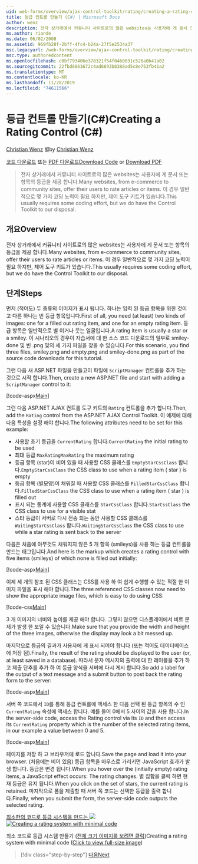 ```yaml
---
uid: web-forms/overview/ajax-control-toolkit/rating/creating-a-rating-control-cs
title: 등급 컨트롤 만들기 (C#) | Microsoft Docs
author: wenz
description: 전자 상거래에서 커뮤니티 사이트로의 많은 websites는 사용자에 게 문서 또는 항목의 등급을 제공 합니다. 일반적으로 몇 가지 코딩 작업이 필요 하지만 ...
ms.author: riande
ms.date: 06/02/2008
ms.assetid: 969fb28f-2bff-4fc4-b24a-27f5e2534a37
msc.legacyurl: /web-forms/overview/ajax-control-toolkit/rating/creating-a-rating-control-cs
msc.type: authoredcontent
ms.openlocfilehash: c0bf793406e378321f54f0460031c526a0b41a02
ms.sourcegitcommit: 22fbd8863672c4ad6693b8388ad5c8e753fb41a2
ms.translationtype: MT
ms.contentlocale: ko-KR
ms.lasthandoff: 11/28/2019
ms.locfileid: "74611566"
---
```

# <a name="creating-a-rating-control-c"></a><span data-ttu-id="0f8f5-104">등급 컨트롤 만들기(C#)</span><span class="sxs-lookup"><span data-stu-id="0f8f5-104">Creating a Rating Control (C#)</span></span>

<span data-ttu-id="0f8f5-105">[Christian Wenz](https://github.com/wenz) 별</span><span class="sxs-lookup"><span data-stu-id="0f8f5-105">by [Christian Wenz](https://github.com/wenz)</span></span>

<span data-ttu-id="0f8f5-106">[코드 다운로드](https://download.microsoft.com/download/9/3/f/93f8daea-bebd-4821-833b-95205389c7d0/rating0.cs.zip) 또는 [PDF 다운로드](https://download.microsoft.com/download/2/d/c/2dc10e34-6983-41d4-9c08-f78f5387d32b/rating0CS.pdf)</span><span class="sxs-lookup"><span data-stu-id="0f8f5-106">[Download Code](https://download.microsoft.com/download/9/3/f/93f8daea-bebd-4821-833b-95205389c7d0/rating0.cs.zip) or [Download PDF](https://download.microsoft.com/download/2/d/c/2dc10e34-6983-41d4-9c08-f78f5387d32b/rating0CS.pdf)</span></span>

> <span data-ttu-id="0f8f5-107">전자 상거래에서 커뮤니티 사이트로의 많은 websites는 사용자에 게 문서 또는 항목의 등급을 제공 합니다.</span><span class="sxs-lookup"><span data-stu-id="0f8f5-107">Many websites, from e-commerce to community sites, offer their users to rate articles or items.</span></span> <span data-ttu-id="0f8f5-108">이 경우 일반적으로 몇 가지 코딩 노력이 필요 하지만, 제어 도구 키트가 있습니다.</span><span class="sxs-lookup"><span data-stu-id="0f8f5-108">This usually requires some coding effort, but we do have the Control Toolkit to our disposal.</span></span>

## <a name="overview"></a><span data-ttu-id="0f8f5-109">개요</span><span class="sxs-lookup"><span data-stu-id="0f8f5-109">Overview</span></span>

<span data-ttu-id="0f8f5-110">전자 상거래에서 커뮤니티 사이트로의 많은 websites는 사용자에 게 문서 또는 항목의 등급을 제공 합니다.</span><span class="sxs-lookup"><span data-stu-id="0f8f5-110">Many websites, from e-commerce to community sites, offer their users to rate articles or items.</span></span> <span data-ttu-id="0f8f5-111">이 경우 일반적으로 몇 가지 코딩 노력이 필요 하지만, 제어 도구 키트가 있습니다.</span><span class="sxs-lookup"><span data-stu-id="0f8f5-111">This usually requires some coding effort, but we do have the Control Toolkit to our disposal.</span></span>

## <a name="steps"></a><span data-ttu-id="0f8f5-112">단계</span><span class="sxs-lookup"><span data-stu-id="0f8f5-112">Steps</span></span>

<span data-ttu-id="0f8f5-113">먼저 (적어도) 두 종류의 이미지가 표시 됩니다. 하나는 입력 된 등급 항목을 위한 것이 고 다른 하나는 빈 등급 항목입니다.</span><span class="sxs-lookup"><span data-stu-id="0f8f5-113">First of all, you need (at least) two kinds of images: one for a filled out rating item, and one for an empty rating item.</span></span> <span data-ttu-id="0f8f5-114">등급 항목은 일반적으로 별 이거나 웃는 얼굴입니다.</span><span class="sxs-lookup"><span data-stu-id="0f8f5-114">A rating item is usually a star or a smiley.</span></span> <span data-ttu-id="0f8f5-115">이 시나리오의 경우이 자습서에 대 한 소스 코드 다운로드의 일부로 smiley-done 및 빈 .png 및의 세 가지 파일을 찾을 수 있습니다.</span><span class="sxs-lookup"><span data-stu-id="0f8f5-115">For this scenario, you find three files, smiley.png and empty.png and smiley-done.png as part of the source code downloads for this tutorial.</span></span>

<span data-ttu-id="0f8f5-116">그런 다음 새 ASP.NET 파일을 만들고이 파일에 `ScriptManager` 컨트롤을 추가 하는 것으로 시작 합니다.</span><span class="sxs-lookup"><span data-stu-id="0f8f5-116">Then, create a new ASP.NET file and start with adding a `ScriptManager` control to it:</span></span>

[!code-aspx[Main](creating-a-rating-control-cs/samples/sample1.aspx)]

<span data-ttu-id="0f8f5-117">그런 다음 ASP.NET AJAX 컨트롤 도구 키트의 `Rating` 컨트롤을 추가 합니다.</span><span class="sxs-lookup"><span data-stu-id="0f8f5-117">Then, add the `Rating` control from the ASP.NET AJAX Control Toolkit.</span></span> <span data-ttu-id="0f8f5-118">이 예제에 대해 다음 특성을 설정 해야 합니다.</span><span class="sxs-lookup"><span data-stu-id="0f8f5-118">The following attributes need to be set for this example:</span></span>

- <span data-ttu-id="0f8f5-119">사용할 초기 등급을 `CurrentRating` 합니다.</span><span class="sxs-lookup"><span data-stu-id="0f8f5-119">`CurrentRating` the initial rating to be used</span></span>
- <span data-ttu-id="0f8f5-120">최대 등급 `MaxRating`</span><span class="sxs-lookup"><span data-stu-id="0f8f5-120">`MaxRating` the maximum rating</span></span>
- <span data-ttu-id="0f8f5-121">등급 항목 (star)이 비어 있을 때 사용할 CSS 클래스를 `EmptyStarCssClass` 합니다.</span><span class="sxs-lookup"><span data-stu-id="0f8f5-121">`EmptyStarCssClass` the CSS class to use when a rating item ( star ) is empty</span></span>
- <span data-ttu-id="0f8f5-122">등급 항목 (별모양)이 채워질 때 사용할 CSS 클래스를 `FilledStarCssClass` 합니다.</span><span class="sxs-lookup"><span data-stu-id="0f8f5-122">`FilledStarCssClass` the CSS class to use when a rating item ( star ) is filled out</span></span>
- <span data-ttu-id="0f8f5-123">표시 되는 통계에 사용할 CSS 클래스를 `StarCssClass` 합니다.</span><span class="sxs-lookup"><span data-stu-id="0f8f5-123">`StarCssClass` the CSS class to use for a visible stat</span></span>
- <span data-ttu-id="0f8f5-124">스타 등급이 서버로 다시 전송 되는 동안 사용할 CSS 클래스를 `WaitingStarCssClass` 합니다.</span><span class="sxs-lookup"><span data-stu-id="0f8f5-124">`WaitingStarCssClass` the CSS class to use while a star rating is sent back to the server</span></span>

<span data-ttu-id="0f8f5-125">다음은 처음에 아무것도 채워지지 않은 5 개 항목 (smileys)을 사용 하는 등급 컨트롤을 만드는 태그입니다.</span><span class="sxs-lookup"><span data-stu-id="0f8f5-125">And here is the markup which creates a rating control with five items (smileys) of which none is filled out initially:</span></span>

[!code-aspx[Main](creating-a-rating-control-cs/samples/sample2.aspx)]

<span data-ttu-id="0f8f5-126">이제 세 개의 참조 된 CSS 클래스는 CSS를 사용 하 여 쉽게 수행할 수 있는 적절 한 이미지 파일을 표시 해야 합니다.</span><span class="sxs-lookup"><span data-stu-id="0f8f5-126">The three referenced CSS classes now need to show the appropriate image files, which is easy to do using CSS:</span></span>

[!code-css[Main](creating-a-rating-control-cs/samples/sample3.css)]

<span data-ttu-id="0f8f5-127">3 개 이미지의 너비와 높이를 제공 해야 합니다. 그렇지 않으면 디스플레이에서 비트 문제가 발생 한 보일 수 있습니다.</span><span class="sxs-lookup"><span data-stu-id="0f8f5-127">Make sure that you provide the width and height of the three images, otherwise the display may look a bit messed up.</span></span>

<span data-ttu-id="0f8f5-128">마지막으로 등급의 결과가 사용자에 게 표시 되어야 합니다 (또는 적어도 데이터베이스에 저장 됨).</span><span class="sxs-lookup"><span data-stu-id="0f8f5-128">Finally, the result of the rating should be displayed to the user (or, at least saved in a database).</span></span> <span data-ttu-id="0f8f5-129">따라서 문자 메시지의 출력에 대 한 레이블을 추가 하 고 제출 단추를 추가 하 여 등급 양식을 서버에 다시 게시 합니다.</span><span class="sxs-lookup"><span data-stu-id="0f8f5-129">So add a label for the output of a text message and a submit button to post back the rating form to the server:</span></span>

[!code-aspx[Main](creating-a-rating-control-cs/samples/sample4.aspx)]

<span data-ttu-id="0f8f5-130">서버 쪽 코드에서 `ID`를 통해 등급 컨트롤에 액세스 한 다음 선택 된 등급 항목의 수 인 `CurrentRating` 속성에 액세스 합니다. 예를 들어 0에서 5 사이의 값을 사용 합니다.</span><span class="sxs-lookup"><span data-stu-id="0f8f5-130">In the server-side code, access the Rating control via its `ID` and then access its `CurrentRating` property which is the number of the selected rating items, in our example a value between 0 and 5.</span></span>

[!code-aspx[Main](creating-a-rating-control-cs/samples/sample5.aspx)]

<span data-ttu-id="0f8f5-131">페이지를 저장 하 고 브라우저에 로드 합니다.</span><span class="sxs-lookup"><span data-stu-id="0f8f5-131">Save the page and load it into your browser.</span></span> <span data-ttu-id="0f8f5-132">(처음에는 비어 있음) 등급 항목을 마우스로 가리키면 JavaScript 효과가 발생 합니다. 등급은 변경 됩니다.</span><span class="sxs-lookup"><span data-stu-id="0f8f5-132">When you hover over the (initially empty) rating items, a JavaScript effect occurs: The rating changes.</span></span> <span data-ttu-id="0f8f5-133">별 집합을 클릭 하면 현재 등급은 유지 됩니다.</span><span class="sxs-lookup"><span data-stu-id="0f8f5-133">When you click on the set of stars, the current rating is retained.</span></span> <span data-ttu-id="0f8f5-134">마지막으로 폼을 제출할 때 서버 쪽 코드는 선택한 등급을 출력 합니다.</span><span class="sxs-lookup"><span data-stu-id="0f8f5-134">Finally, when you submit the form, the server-side code outputs the selected rating.</span></span>

<span data-ttu-id="0f8f5-135">[최소한의 코드로 등급 시스템을 만드는 ![](creating-a-rating-control-cs/_static/image2.png)](creating-a-rating-control-cs/_static/image1.png)</span><span class="sxs-lookup"><span data-stu-id="0f8f5-135">[![Creating a rating system with minimal code](creating-a-rating-control-cs/_static/image2.png)](creating-a-rating-control-cs/_static/image1.png)</span></span>

<span data-ttu-id="0f8f5-136">최소 코드로 등급 시스템 만들기 ([전체 크기 이미지를 보려면 클릭](creating-a-rating-control-cs/_static/image3.png))</span><span class="sxs-lookup"><span data-stu-id="0f8f5-136">Creating a rating system with minimal code ([Click to view full-size image](creating-a-rating-control-cs/_static/image3.png))</span></span>

> [!div class="step-by-step"]
> [<span data-ttu-id="0f8f5-137">다음</span><span class="sxs-lookup"><span data-stu-id="0f8f5-137">Next</span></span>](creating-a-rating-control-vb.md)
